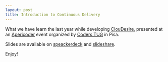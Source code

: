 ```yaml
---
layout: post
title: Introduction to Continuous Delivery
---
```

What we have learn the last year while developing [ClouDesire](http://cloudesire.com), presented at an [Apericoder](http://www.eventbrite.it/e/biglietti-continuous-delivery-apericoder-10368942787) event organized by [Coders TUG](http://coderstug.wordpress.com/) in Pisa.

Slides are available on [speackerdeck](https://speakerdeck.com/gionn/introduction-to-continuous-delivery) and [slideshare](http://www.slideshare.net/gionn2/introduction-to-continuous-delivery-30972733
).

Enjoy!

<script async class="speakerdeck-embed" data-id="1cea149072de0131251d3a6fa470e7f6" data-ratio="1.77777777777778" src="//speakerdeck.com/assets/embed.js"></script>
